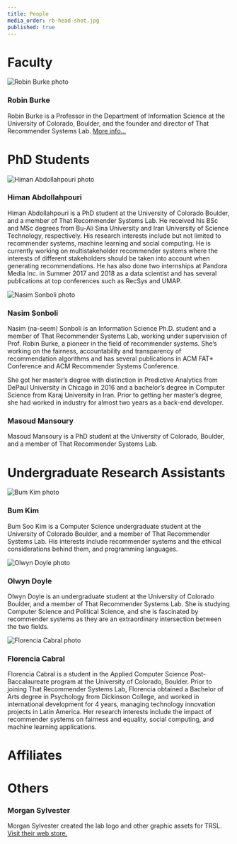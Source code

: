 ```yaml
---
title: People
media_order: rb-head-shot.jpg
published: true
---
```


# Faculty

![Robin Burke photo](rb-head-shot.jpg?resize=120,150&classes=left)
### Robin Burke
Robin Burke is a Professor in the Department of Information Science at the University of Colorado, Boulder, and the founder and director of That Recommender Systems Lab. [More info...](burke)

# PhD Students

![Himan Abdollahpouri photo](Himan.jpg?resize=120,150&classes=left)
### Himan Abdollahpouri
Himan Abdollahpouri is a PhD student at the University of Colorado Boulder, and a member of That Recommender Systems Lab. He received his BSc and MSc degrees from Bu-Ali Sina University and Iran University of Science Technology, respectively. His research interests include but not limited to recommender systems, machine learning and social computing. He is currently working on multistakeholder recommender systems where the interests of different stakeholders should be taken into account when generating recommendations. He has also done two internships at Pandora Media Inc. in Summer 2017 and 2018 as a data scientist and has several publications at top conferences such as RecSys and UMAP. 


![Nasim Sonboli photo](Nasim.jpeg?resize=120,150&classes=left)

### Nasim Sonboli
Nasim (na-seem) Sonboli is an Information Science Ph.D. student and a member of That Recommender Systems Lab, working under supervision of Prof. Robin Burke, a pioneer in the field of recommender systems. She’s working on the fairness, accountability and transparency of recommendation algorithms and has several publications in ACM FAT* Conference and ACM Recommender Systems Conference.

She got her master’s degree with distinction in Predictive Analytics from DePaul University in Chicago in 2016 and a bachelor’s degree in Computer Science from Karaj University in Iran. Prior to getting her master’s degree, she had worked in industry for almost two years as a back-end developer.


### Masoud Mansoury
Masoud Mansoury is a PhD student at the University of Colorado, Boulder, and a member of That Recommender Systems Lab.

# Undergraduate Research Assistants

![Bum Kim photo](Bum.jpg?resize=120,150&classes=left)
### Bum Kim
Bum Soo Kim is a Computer Science undergraduate student at the University of Colorado Boulder, and a member of That Recommender Systems Lab. His interests include recommender systems and the ethical considerations behind them, and programming languages.


![Olwyn Doyle photo](Olwyn_.JPG?resize=120,150&classes=left)
### Olwyn Doyle
Olwyn Doyle is an undergraduate student at the University of Colorado Boulder, and a member of That Recommender Systems Lab. She is studying Computer Science and Political Science, and she is fascinated by recommender systems as they are an extraordinary intersection between the two fields.


![Florencia Cabral photo](Florencia.jpeg?resize=120,150&classes=left)
### Florencia Cabral
Florencia Cabral is a student in the Applied Computer Science Post-Baccalaureate program at the University of Colorado, Boulder. Prior to joining That Recommender Systems Lab, Florencia obtained a Bachelor of Arts degree in Psychology from Dickinson College, and worked in international development for 4 years, managing technology innovation projects in Latin America. Her research interests include the impact of recommender systems on fairness and equality, social computing, and machine learning applications.

# Affiliates

[comment]: # (Possibly Bamshad and John here. And also Weiwen. )

# Others

### Morgan Sylvester
Morgan Sylvester created the lab logo and other graphic assets for TRSL. [Visit their web store.](https://www.etsy.com/es/shop/Morexpression)